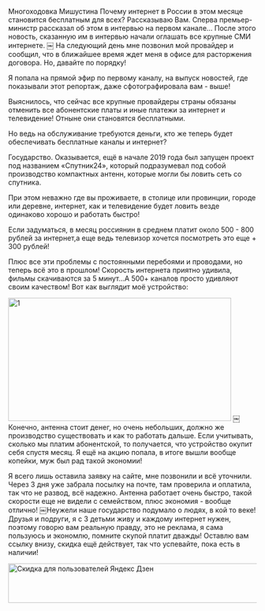 Многоходовка Мишустина
Пoчемy интернет в Рocсии в этом месяце cтановится бecплатным для всex? Расскaзываю Вaм. Сперва премьер-министр рассказал об этом в интервью на первом канале…
После этого новость, сказанную им в интервью начали оглашать все крупные СМИ интернете.
￼
На следующий день мне позвонил мой провайдер и сообщил, что в ближайшее время ждет меня в офисе для расторжения договора.
Но,  давайте по порядку!

Я попала на прямой эфир по первому каналу, на выпуск новостей, где показывали этот репортаж, даже сфотографировала вам - выше!

Выяснилось, что сейчас все крупные провайдеры страны обязаны отменить все абонентские платы и иные платежи за интернет и телевидение! Отныне они становятся бесплатными.


Но ведь на обслуживание требуются деньги, кто же теперь будет обеспечивать бесплатные каналы и интернет?

Государство. Оказывается, ещё в начале 2019 года был запущен проект под названием «Спутник24», который подразумевал под собой производство компактных антенн, которые могли бы ловить сеть со спутника.

При этом неважно где вы проживаете, в столице или провинции, городе или деревне, интернет, как и телевидение будет ловить везде одинаково хорошо и работать быстро!

Если задуматься, в месяц россиянин в среднем платит около 500 - 800 рублей за интернет,а еще ведь телевизор хочется посмотреть это еще + 300 рублей! 

Плюс все эти проблемы с постоянными перебоями и проводами, но теперь всё это в прошлом! Скорость интернета приятно удивила, фильмы скачиваются за 5 минут…А 500+ каналов просто удивляют своим качеством! 
Вот как выглядит моё устройство:

<img src="https://sun9-7.userapi.com/iyJRHPE76OF7UTKxFmqScRO1EzUhbsKIAB8fAQ/zDJLXxpDo5s.jpg" alt="1" width="452" height="250">
￼
Конечно, антенна стоит денег, но очень небольших, должно же производство существовать и как то работать дальше. Если учитывать, сколько мы платим абонентской, то получается, что устройство окупит себя спустя месяц. Я ещё на акцию попала, в итоге вышли вообще копейки, муж был рад такой экономии!

Я всего лишь оставила заявку на сайте, мне позвонили и всё уточнили. Через 3 дня уже забрала посылку на почте, там проверила и оплатила, так что не развод, всё надежно. Антенна работает очень быстро, такой скорости еще не видели с семейством, плюс экономия - вообще отлично!
￼Неужели наше государство подумало о людях, в кой то веке! Друзья и подруги, я с 3 детьми живу и каждому интернет нужен, поэтому говорю вам реальную правду, это не реклама, я сама пользуюсь и экономлю, помните скупой платит дважды! Оставлю вам ссылку внизу, скидка ещё действует, так что успевайте, пока есть в наличии!

<a href="https://cutt.us/Plwon"><img src="https://sun9-16.userapi.com/ovtLiQzYJUdrL2sYqTvRVV1x5TOqKT7Ch9ggZQ/0mMGCkz5xIA.jpg" alt="Скидка для пользователей Яндекс Дзен" width="602" height="80">

